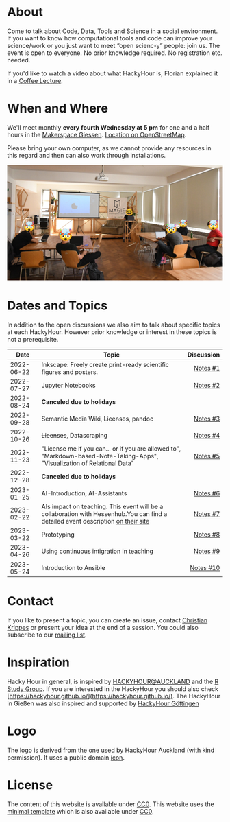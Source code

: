 # About
Come to talk about Code, Data, Tools and Science in a social environment.
If you want to know how computational tools and code can improve your science/work or you just want to meet “open scienc-y” people: join us.
The event is open to everyone. No prior knowledge required. No registration etc. needed.

If you'd like to watch a video about what HackyHour is, Florian explained it in a [Coffee Lecture][coffee].

[coffee]:https://youtu.be/nV1UqTOsesw
# When and Where
We'll meet monthly **every fourth Wednesday at 5 pm** for one and a half hours in the [Makerspace Giessen](https://makerspace-giessen.de/).
[Location on OpenStreetMap](https://www.openstreetmap.org/node/8079176031).

Please bring your own computer, as we cannot provide any resources in this regard and then can also work through installations.

![HackyHour #1](/assets/img/HackyHour-1.jpg)

# Dates and Topics
In addition to the open discussions we also aim to talk about specific topics at each HackyHour.
However prior knowledge or interest in these topics is not a prerequisite.

| Date       | Topic        | Discussion |
| ---------- |--------------| ----------:|
| 2022-06-22 | Inkscape: Freely create print-ready scientific figures and posters. | [Notes #1](/notes/2022-06-22-HackyHour-1.md) |
| 2022-07-27 | Jupyter Notebooks | [Notes #2](/notes/2022-07-27-HackyHour-2.md)|
| 2022-08-24 | **Canceled due to holidays**||
| 2022-09-28 | Semantic Media Wiki, ~~Licenses~~, pandoc  |[Notes #3](/notes/2022-09-28-HackyHour-3.md)|
| 2022-10-26 | ~~Licenses~~, Datascraping | [Notes #4](/notes/2022-10-26-HackyHour-4.md)|
| 2022-11-23 | "License me if you can... or if you are allowed to", <br>"Markdown-based-Note-Taking-Apps",<br>"Visualization of Relational Data"  | [Notes #5](/notes/2022-11-23-HackyHour-5.md)|
| 2022-12-28 | **Canceled due to holidays**||
| 2023-01-25 | AI-Introduction, AI-Assistants | [Notes #6](/notes/2023-01-25-HackyHour-6.md)|
| 2023-02-22 | AIs impact on teaching. This event will be a collaboration with Hessenhub.You can find a detailed event description [on their site][hessenhub] | [Notes #7](/notes/2023-02-22-HackyHour-7.md)|
| 2023-03-22 | Prototyping | [Notes #8](/notes/2023-03-22-HackyHour-8.md)
| 2023-04-26 | Using continuous intigration in teaching | [Notes #9](/notes/2023-04-26-HackyHour-9.md)
| 2023-05-24 | Introduction to Ansible | [Notes #10](/notes/2023-05-25-HackyHour-10.md)

# Contact
If you like to present a topic, you can create an issue, contact [Christian Krippes](mailto:christian.krippes@bibsys.uni-giessen.de) or present your idea at the end of a session.
You could also subscribe to our [mailing list](https://lists.uni-giessen.de/sympa/info/hackyhour-giessen).

# Inspiration
Hacky Hour in general, is inspired by [HACKYHOUR@AUCKLAND](https://uoa-eresearch.github.io/HackyHour/) and the [R Study Group](http://minisciencegirl.github.io/studyGroup/). If you are interested in the HackyHour you should also check [https://hackyhour.github.io/](https://hackyhour.github.io/).
The HackyHour in Gießen was also inspired and supported by [HackyHour Göttingen](https://hackyhour.github.io/Goettingen/)

# Logo
The logo is derived from the one used by HackyHour Auckland (with kind permission).
It uses a public domain <a href="https://thenounproject.com/search/?q=hackathon&i=6324">icon</a>.

# License
The content of this website is available under [CC0](LICENSE).
This website uses the [minimal template](https://github.com/pages-themes/minimal) which is also available under [CC0](https://creativecommons.org/publicdomain/zero/1.0/legalcode).

[hessenhub]:https://www.uni-giessen.de/de/fbz/zentren/zfbk/hessenhub/news/ki_hochschullehre
